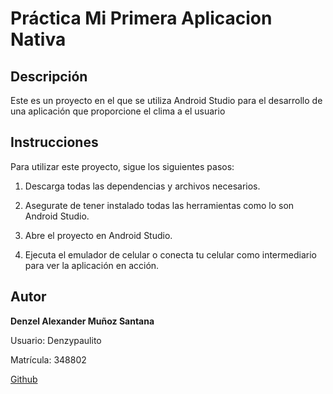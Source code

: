 # Práctica Mi Primera Aplicacion Nativa

## Descripción
Este es un proyecto en el que se utiliza Android Studio para el desarrollo de una aplicación que proporcione el clima a el usuario

## Instrucciones
Para utilizar este proyecto, sigue los siguientes pasos:

1. Descarga todas las dependencias y archivos necesarios.

2. Asegurate de tener instalado todas las herramientas como lo son Android Studio.

3. Abre el proyecto en Android Studio.

4. Ejecuta el emulador de celular o conecta tu celular como intermediario para ver la aplicación en acción.


## Autor
**Denzel Alexander Muñoz Santana**

Usuario: Denzypaulito

Matrícula: 348802

[Github](https://github.com/Denzypaulito) 


